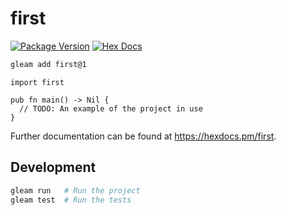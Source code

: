 # first

[![Package Version](https://img.shields.io/hexpm/v/first)](https://hex.pm/packages/first)
[![Hex Docs](https://img.shields.io/badge/hex-docs-ffaff3)](https://hexdocs.pm/first/)

```sh
gleam add first@1
```
```gleam
import first

pub fn main() -> Nil {
  // TODO: An example of the project in use
}
```

Further documentation can be found at <https://hexdocs.pm/first>.

## Development

```sh
gleam run   # Run the project
gleam test  # Run the tests
```
